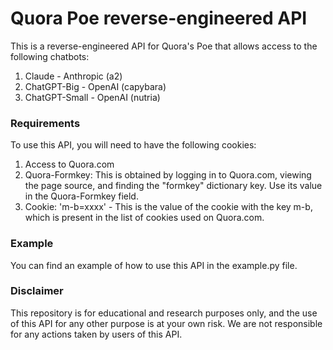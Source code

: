 # Quora Poe reverse-engineered API
This is a reverse-engineered API for Quora's Poe that allows access to the following chatbots:

1. Claude - Anthropic (a2)
2. ChatGPT-Big - OpenAI (capybara)
3. ChatGPT-Small - OpenAI (nutria)
### Requirements
To use this API, you will need to have the following cookies:

1. Access to Quora.com
2. Quora-Formkey: This is obtained by logging in to Quora.com, viewing the page source, and finding the "formkey" dictionary key. Use its value in the Quora-Formkey field.
3. Cookie: 'm-b=xxxx' - This is the value of the cookie with the key m-b, which is present in the list of cookies used on Quora.com.

### Example
You can find an example of how to use this API in the example.py file.

### Disclaimer
This repository is for educational and research purposes only, and the use of this API for any other purpose is at your own risk. We are not responsible for any actions taken by users of this API.
